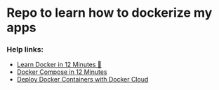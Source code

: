 # Repo to learn how to dockerize my apps

### Help links:

- [Learn Docker in 12 Minutes 🐳](https://www.youtube.com/watch?v=YFl2mCHdv24&ab_channel=JakeWright)
- [Docker Compose in 12 Minutes](https://www.youtube.com/watch?v=Qw9zlE3t8Ko&ab_channel=JakeWright)
- [Deploy Docker Containers with Docker Cloud](https://www.youtube.com/watch?v=F82K07NmRpk&ab_channel=JakeWright)
